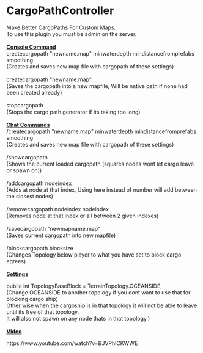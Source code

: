 # CargoPathController
<p>Make Better CargoPaths For Custom Maps. <br /> To use this plugin you must be admin on the server. <br /><br /> <span style="text-decoration: underline;"><strong>Console Command</strong></span> <br /> createcargopath "newname.map" minwaterdepth mindistancefromprefabs smoothing<br />(Creates and saves new map file with cargopath of these settings)<br /><br /> createcargopath "newname.map" <br />(Saves the cargopath into a new mapfile, Will be native path if none had been created already)<br /><br /> stopcargopath <br />(Stops the cargo path generator if its taking too long) <br /> <br /> <span style="text-decoration: underline;"><strong>Chat Commands</strong></span><br /> /createcargopath "newname.map" minwaterdepth mindistancefromprefabs smoothing <br />(Creates and saves new map file with cargopath of these settings)<br /><br /> /showcargopath <br />(Shows the current loaded cargopath (squares nodes wont let cargo leave or spawn on))<br /><br /> /addcargopath nodeindex <br />(Adds at node at that index, Using here instead of number will add between the closest nodes)<br /><br /> /removecargopath nodeindex nodeindex <br />(Removes node at that index or all between 2 given indexes)<br /><br /> /savecargopath "newmapname.map" <br />(Saves current cargopath into new mapfile)<br /><br /> /blockcargopath blocksize <br />(Changes Topology below player to what you have set to block cargo egrees)<br /><br /><span style="text-decoration: underline;"><strong>Settings</strong></span></p>
<p>public int TopologyBaseBlock = TerrainTopology.OCEANSIDE;<br />(Change OCEANSIDE to another topology if you dont want to use that for blocking cargo ship)<br />Other wise when the cargoship is in that topology it will not be able to leave until its free of that topology.<br />It will also not spawn on any node thats in that topology.)<br /><br /><span style="text-decoration: underline;"><strong>Video</strong></span></p>
<p>https://www.youtube.com/watch?v=BJVPhlCKWWE</p>
<p>&nbsp;</p>
